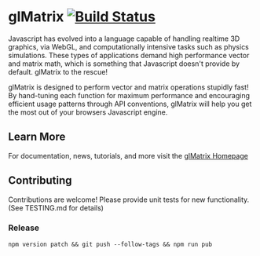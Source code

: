 glMatrix [![Build Status](https://travis-ci.org/2gis/gl-matrix.svg?branch=master)](https://travis-ci.org/2gis/gl-matrix)
=======================

Javascript has evolved into a language capable of handling realtime 3D graphics, 
via WebGL, and computationally intensive tasks such as physics simulations.
These types of applications demand high performance vector and matrix math,
which is something that Javascript doesn't provide by default.
glMatrix to the rescue!

glMatrix is designed to perform vector and matrix operations stupidly fast! By
hand-tuning each function for maximum performance and encouraging efficient
usage patterns through API conventions, glMatrix will help you get the most out
of your browsers Javascript engine.

Learn More
----------------------
For documentation, news, tutorials, and more visit the [glMatrix Homepage](http://glmatrix.net/)

Contributing
----------------------
Contributions are welcome! Please provide unit tests for new functionality. (See TESTING.md for details)

### Release

`npm version patch && git push --follow-tags && npm run pub`
